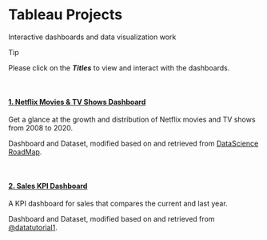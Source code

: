 # Tableau Projects
Interactive dashboards and data visualization work
> [!TIP]  
> Please click on the ***Titles*** to view and interact with the dashboards. 

<br>

#### <a href="https://public.tableau.com/app/profile/joy.cheng/viz/NetflixdashboardwithTableau/Netflix"> 1. Netflix Movies & TV Shows Dashboard </a>
Get a glance at the growth and distribution of Netflix movies and TV shows from 2008 to 2020. 

Dashboard and Dataset, modified based on and retrieved from [DataScience RoadMap](https://github.com/DataScienceRoadMapDSRM/Tableau-Dashboards-info/tree/main).

<br>

#### <a href="https://public.tableau.com/app/profile/joy.cheng/viz/SalesKPIDashboard_17086827950560/SalesDashboard"> 2. Sales KPI Dashboard </a>
A KPI dashboard for sales that compares the current and last year. 

Dashboard and Dataset, modified based on and retrieved from [@datatutorial1](https://youtu.be/NoppQVdd8U8?si=493UoLmopyq9mK1b).

<br>

